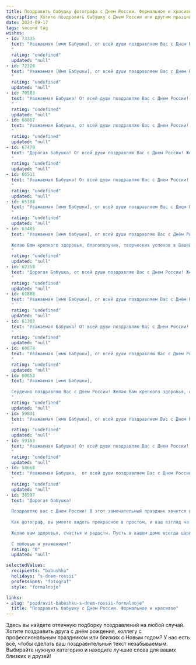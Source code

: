 ```yaml
---
title: Поздравить бабушку фотографа с Днем России. Формальное и красивое
description: Хотите поздравить бабушку с Днем России или другим праздником? Наш ИИ создаст незабываемое поздравление, а вы обязательно выделитесь среди других.  
date: 2024-09-17
tags: second tag
wishes:
- id: 73335
  text: "Уважаемая [имя Бабушки], от всей души поздравляем Вас с Днем России! Пусть этот праздник принесет в Вашу жизнь радость, мир и благополучие. Желаем Вам крепкого здоровья, творческих успехов и светлых мгновений, которые Вы, как настоящий фотограф, сможете запечатлеть в своей памяти.
  "
  rating: "undefined"
  updated: "null"
- id: 72320
  text: "Уважаемая [Имя Бабушки], от всей души поздравляем Вас с Днем России! Пусть этот праздник принесет в Вашу жизнь мир, радость и процветание! Желаем Вам крепкого здоровья, творческих успехов и вдохновения на новые фотошедевры.
  "
  rating: "undefined"
  updated: "null"
- id: 70583
  text: "Уважаемая Бабушка! От всей души поздравляю Вас с Днем России! Желаю Вам крепкого здоровья, благополучия и долгих лет жизни. Пусть Ваша жизнь будет наполнена радостью, любовью и творческим вдохновением. С праздником!
  "
  rating: "undefined"
  updated: "null"
- id: 68867
  text: "Уважаемая Бабушка, от всей души поздравляю Вас с Днем России! Желаю Вам крепкого здоровья, благополучия и творческих успехов в работе фотографа. Пусть каждый Ваш снимок станет настоящим шедевром, запечатлевая яркие моменты жизни. С праздником!
  "
  rating: "undefined"
  updated: "null"
- id: 67479
  text: "Дорогая Бабушка! От всей души поздравляю Вас с Днем России! Желаю Вам крепкого здоровья, благополучия и мирного неба над головой. Пусть фотографии, которые Вы создаете, всегда будут наполнены теплотой и любовью, а Ваша работа приносит Вам радость и удовлетворение!
  "
  rating: "undefined"
  updated: "null"
- id: 66511
  text: "Уважаемая Бабушка! От всей души поздравляю Вас с Днем России! Желаю Вам крепкого здоровья, мирного неба над головой и творческого вдохновения! Пусть Ваш талант фотографа приносит Вам радость и удачу, а снимки всегда радуют Вас и Ваших близких.
  "
  rating: "undefined"
  updated: "null"
- id: 65188
  text: "Уважаемая [имя Бабушки], от всей души поздравляем Вас с Днем России! Желаем Вам крепкого здоровья, семейного благополучия и творческих успехов в любимом деле. Пусть Ваш фотоаппарат всегда ловит только светлые моменты жизни, а снимки радуют Вас и Ваших близких!
  "
  rating: "undefined"
  updated: "null"
- id: 63485
  text: "Уважаемая [имя бабушки], от всей души поздравляю Вас с Днём России!
  
  Желаю Вам крепкого здоровья, благополучия, творческих успехов в Вашей любимой профессии фотографа и  радости от каждого прожитого дня.
  "
  rating: "undefined"
  updated: "null"
- id: 62350
  text: "Дорогая Бабушка, от всей души поздравляю Вас с Днем России! Желаю Вам крепкого здоровья, благополучия и процветания! Пусть Ваша жизнь будет наполнена радостью, а Ваша  фото-летопись, полная ярких и запоминающихся мгновений.
  "
  rating: "undefined"
  updated: "null"
- id: 61888
  text: "Уважаемая [имя Бабушки], от всей души поздравляем Вас с Днём России! Желаем Вам крепкого здоровья, благополучия и вдохновения. Пусть Ваш талант фотографа продолжает радовать нас яркими снимками, запечатлевающими красоту нашей Родины и самые трогательные моменты жизни!
  "
  rating: "undefined"
  updated: "null"
- id: 61382
  text: "Уважаемая Бабушка! От всей души поздравляю Вас с Днем России! Пусть этот праздник принесет Вам много радости, тепла и вдохновения. Желаю Вам крепкого здоровья, семейного благополучия и незабываемых мгновений, которые Вы сможете запечатлеть своим фотоаппаратом.
  "
  rating: "undefined"
  updated: "null"
- id: 60874
  text: "Уважаемая [имя Бабушки], от всей души поздравляю Вас с Днем России! Желаю Вам крепкого здоровья, благополучия и множества ярких моментов в жизни. Пусть Ваша камера всегда ловит самые лучшие кадры, а фотографии продолжают радовать Вас и Ваших близких.
  "
  rating: "undefined"
  updated: "null"
- id: 60053
  text: "Уважаемая [имя Бабушки],
  
  Сердечно поздравляю Вас с Днем России! Желаю Вам крепкого здоровья, семейного благополучия и творческих успехов в Вашем любимом деле – фотографии. Пусть каждый кадр, который Вы запечатлеваете, дарит Вам радость и вдохновение!
  "
  rating: "undefined"
  updated: "null"
- id: 59831
  text: "Уважаемая [имя Бабушки], от всей души поздравляем Вас с Днем России! Желаем Вам крепкого здоровья, благополучия и творческого вдохновения в Вашем любимом деле — фотографии. Пусть каждый снимок, сделанный Вашими руками, будет полон жизни и радости, а память о прекрасных моментах навсегда сохранится в Вашей коллекции.
  "
  rating: "undefined"
  updated: "null"
- id: 59163
  text: "Уважаемая Бабушка! От всей души поздравляю Вас с Днем России! Желаю Вам крепкого здоровья, бодрости духа и  радости от жизни! Пусть каждый Ваш день будет наполнен  яркими красками, как Ваши чудесные фотографии.
  "
  rating: "undefined"
  updated: "null"
- id: 58668
  text: "Уважаемая Бабушка,  от всей души поздравляем Вас с Днем России! Желаем Вам крепкого здоровья,  счастья,  мирного неба над головой и вдохновения для новых творческих фоторабот! Пусть Ваша жизнь будет яркой,  как лучшие снимки!
  "
  rating: "undefined"
  updated: "null"
- id: 38597
  text: "Дорогая бабушка!
  
  Поздравляю вас с Днем России! В этот замечательный праздник хочется выразить глубокую благодарность за ваши мудрость и теплоту. Вы воспитываете в нас любовь к родной земле и её культуре.
  
  Как фотограф, вы умеете видеть прекрасное в простом, и ваш взгляд на мир вдохновляет всех нас. Пусть каждое мгновение вашей жизни будет запечатлено в самых ярких красках, а труд стоит на службе искусства и восприятия красоты!
  
  Желаю вам здоровья, счастья и радости. Пусть в вашем доме всегда царит уют, а в сердце – мир и гармония.
  
  С любовью и уважением!"
  rating: "0"
  updated: "null"

selectedValues:
  recipients: "babushku"
  holidays: "s-dnem-rossii"
  professions: "fotograf"
  style: "formalnoje"

links:
- slug: "pozdravit-babushku-s-dnem-rossii-formalnoje"
  title: "Поздравить бабушку с Днем России. Формальное и красивое"
---
```


Здесь вы найдете отличную подборку поздравлений на любой случай. 
Хотите поздравить друга с днём рождения, коллегу с профессиональным праздником или близких с Новым годом? У нас есть всё, чтобы сделать ваш поздравительный текст незабываемым. Выбирайте нужную категорию и находите лучшие слова для ваших близких и друзей!
